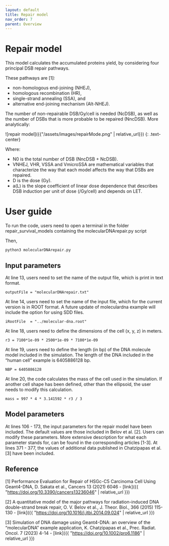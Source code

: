 ```yaml
---
layout: default
title: Repair model
nav_order: 7
parent: Overview
---
```

# Repair model

This model calculates the accumulated proteins yield, by considering four principal DSB repair pathways.

These pathways are [1]: 
- non-homologous end-joining (NHEJ),
- homologous recombination (HR), 
- single-strand annealing (SSA), and 
- alternative end-joining mechanism (Alt-NHEJ). 

The number of non-repairable DSB/Gy/cell is needed (NcDSB), as well as the number of DSBs that is more probable to be repaired (NncDSB). More analytically:

![repair model]({{"/assets/images/repairMode.png" | relative_url}})
{: .text-center}


Where: 
- N0 is the total number of DSB (NncDSB + NcDSB). 
- VNHEJ, VHR, VSSA and VmicroSSA are mathematical variables that characterize the way that each model affects 
the way that DSBs are repaired. 
- D is the dose (Gy). 
- a(L) is the slope coefficient of linear dose dependence that describes DSB induction per unit of dose (/Gy/cell) and depends on LET. 

# User guide
To run the code, users need to open a terminal in the folder repair_survival_models containing the molecularDNArepair.py script 

Then, 

```
python3 molecularDNArepair.py
```

## Input parameters

At line 13, users need to set the name of the output file, which is print in text format.
```
outputFile = "molecularDNArepair.txt"
```
At line 14, users need to set the name of the input file, which for the current version is in ROOT format. A future update of moleculardna example will include the option for using SDD files.
```
iRootFile  = "../molecular-dna.root"
```
At line 18, users need to define the dimensions of the cell (x, y, z) in meters.
```
r3 = 7100*1e-09 * 2500*1e-09 * 7100*1e-09
```
At line 19, users need to define the length (in bp) of the DNA molecule model included in the simulation. The length of the DNA included in the “human cell” example is 6405886128 bp.
```
NBP = 6405886128
```
At line 20, the code calculates the mass of the cell used in the simulation. If another cell shape has been defined, other than the ellipsoid, the user needs to modify this calculation.
```
mass = 997 * 4 * 3.141592 * r3 / 3
```

## Model parameters
At lines 106 - 173, the input parameters for the repair model have been included. The default values are those included in Belov et al. [2]. Users can modify these parameters. More extensive description for what each parameter stands for, can be found in the corresponding articles [1-3].
At lines 371 - 377, the values of additional data published in Chatzipapas et al. [3] have been included.

## Reference
[1] Performance Evaluation for Repair of HSGc-C5 Carcinoma Cell Using Geant4-DNA, D. Sakata et al., Cancers 13 (2021) 6046 - [link]({{ "https://doi.org/10.3390/cancers13236046" | relative_url }})

[2] A quantitative model of the major pathways for radiation-induced DNA double-strand break repair, O. V. Belov et al., J. Theor. Biol., 366 (2015) 115-130 - [link]({{ "https://doi.org/10.1016/j.jtbi.2014.09.024" | relative_url }})

[3] Simulation of DNA damage using Geant4-DNA: an overview of the “molecularDNA” example application, K. Chatzipapas et al., Prec. Radiat. Oncol. 7 (2023) 4-14 - [link]({{ "https://doi.org/10.1002/pro6.1186" | relative_url }})
